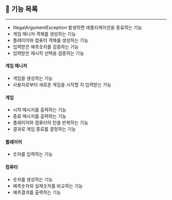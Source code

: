 ## 📃 기능 목록
---
* IllegalArgumentException 발생하면 애플리케이션을 종료하는 기능
* 게임 매니저 객체를 생성하는 기능
* 플레이어와 컴퓨터 객체를 생성하는 기능
* 입력받은 예측숫자를 검증하는 기능
* 입력받은 재시작 선택을 검증하는 기능
#### 게임 매니저
* 게임을 생성하는 기능
* 사용자로부터 새로운 게임을 시작할 지 입력받는 기능
#### 게임
* 시작 메시지를 출력하는 기능
* 종료 메시지를 출력하는 기능
* 플레이어와 컴퓨터의 턴을 반복하는 기능
* 결과로 게임 종료를 결정하는 기능
#### 플레이어
* 숫자를 입력하는 기능
#### 컴퓨터
* 숫자를 생성하는 기능
* 예측숫자와 실제숫자를 비교하는 기능
* 예측결과를 출력하는 기능
